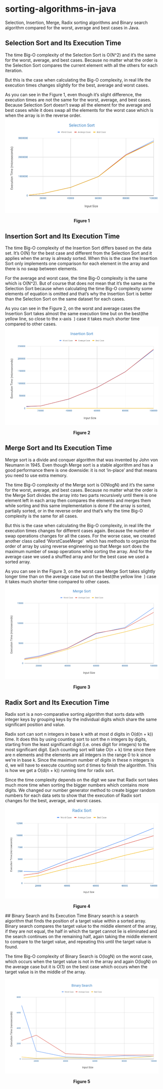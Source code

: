 # sorting-algorithms-in-java
Selection, Insertion, Merge,  Radix sorting algorithms and Binary search algorithm compared for the worst, average and best cases in Java.

## Selection Sort and Its Execution Time 
The time Big-O complexity of the Selection Sort is O(N^2) and it’s the same for the worst, average, and best cases. Because no matter what the order is the Selection Sort compares the current element with all the others for each iteration.   

But this is the case when calculating the Big-O complexity, in real life the execution times changes slightly for the best, average and worst cases.

As you can see in the Figure 1, even though it’s slight difference, the execution times are not the same for the worst, average, and best cases. Because Selection Sort doesn’t swap all the element for the average and best cases while it does swap all the elements for the worst case which is when the array is in the reverse order.
![](graphs/selection-sort.png)
<p align="center">
  <b>Figure 1</b><br>
 </p>

## Insertion Sort and Its Execution Time 
The time Big-O complexity of the Insertion Sort differs based on the data set. It’s O(N) for the best case and different from the Selection Sort and it applies when the array is already sorted. When this is the case the Insertion Sort only implements one comparison for each element in the array and there is no swap between elements.  

For the average and worst case, the time Big-O complexity is the same which is O(N^2). But of course that does not mean that it’s the same as the Selection Sort because when calculating the time Big-O complexity some elements of equation is omitted and that’s why the Insertion Sort is better than the Selection Sort on the same dataset for each cases. 

As you can see in the Figure 2, on the worst and average cases the Insertion Sort takes almost the same execution time but on the best(​the yellow line, so close to the x-axis ​ ) case it takes much shorter time compared to other cases. 
![](graphs/insertion-sort.png)
<p align="center">
  <b>Figure 2</b><br>
 </p>
 
## Merge Sort and Its Execution Time 
Merge sort is a divide and conquer algorithm that was invented by John von Neumann in 1945. Even though Merge sort is a stable algorithm and has a good performance there is one downside: it is not ‘in-place’ and that means you need to use extra memory.   

The time Big-O complexity of the Merge sort is O(NlogN) and it’s the same for the worst, average, and best cases. Because no matter what the order is the Merge Sort divides the array into two parts recursively until there is one element left in each array then compares the elements and merges them while sorting and this same implementation is done if the array is sorted, partially sorted, or in the reverse order and that’s why the time Big-O complexity is the same for all cases.  

But this is the case when calculating the Big-O complexity, in real life the execution times changes for different cases again. Because the number of swap operations changes for all the cases. For the worse case, we created another class called ​‘WorstCaseMerge’ ​ which has methods to organize the order of array by using reverse engineering so that Merge sort does the maximum number of swap operations while sorting the array. And for the average case we used a shuffled array and for the best case we used a sorted array.

As you can see in the Figure 3, on the worst case Merge Sort takes slightly longer time than on the average case but on the best(​the yellow line ​ ) case it takes much shorter time compared to other cases.
![](graphs/merge-sort.png)
<p align="center">
  <b>Figure 3</b><br>
 </p>
 
## Radix Sort and Its Execution Time 
Radix sort is a non-comparative sorting algorithm that sorts data with integer keys by grouping keys by the individual digits which share the same significant position and value.  

Radix sort can sort n integers in base k with at most d digits in O(d(n + k)) time. It does this by using counting sort to sort the n integers by digits, starting from the least significant digit (i.e. ones digit for integers) to the most significant digit. Each counting sort will take O(n + k) time since there are n elements and the elements are all integers in the range 0 to k since we’re in base k. Since the maximum number of digits in these n integers is d, we will have to execute counting sort d times to finish the algorithm. This is how we get a O(d(n + k)) running time for radix sort.  

Since the time complexity depends on the digit we saw that Radix sort takes much more time when sorting the bigger numbers which contains more digits. We changed our number generator method to create bigger random numbers for each data sets to show that the execution of Radix sort changes for the best, average, and worst cases. 
![](graphs/radix-sort.png)
<p align="center">
  <b>Figure 4</b><br>
 </p>
## Binary Search and Its Execution Time 
Binary search is a search algorithm that finds the position of a target value within a sorted array. Binary search compares the target value to the middle element of the array, if they are not equal, the half in which the target cannot lie is eliminated and the search continues on the remaining half, again taking the middle element to compare to the target value, and repeating this until the target value is found.  

The time Big-O complexity of Binary Search is O(logN) on the worst case, which occurs when the target value is not in the array and again O(logN) on the average case but it is O(1) on the best case which occurs when the target value is in the middle of the array.

![](graphs/binary-search.png)
<p align="center">
  <b>Figure 5</b><br>
 </p>
